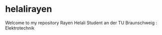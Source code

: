 # helalirayen
Welcome to my repository
Rayen Helali
Student an der TU Braunschweig : Elektrotechnik
